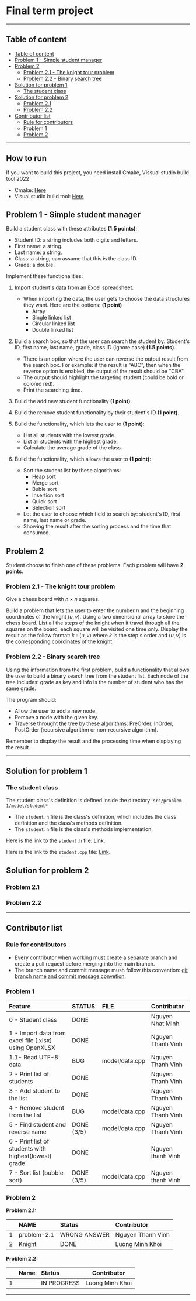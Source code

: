 # Final term project

---

## Table of content

<!-- @import "[TOC]" {cmd="toc" depthFrom=2 depthTo=6 orderedList=false} -->

<!-- code_chunk_output -->

- [Table of content](#table-of-content)
- [Problem 1 - Simple student manager](#problem-1---simple-student-manager)
- [Problem 2](#problem-2)
  - [Problem 2.1 - The knight tour problem](#problem-21---the-knight-tour-problem)
  - [Problem 2.2 - Binary search tree](#problem-22---binary-search-tree)
- [Solution for problem 1](#solution-for-problem-1)
  - [The student class](#the-student-class)
- [Solution for problem 2](#solution-for-problem-2)
  - [Problem 2.1](#problem-21)
  - [Problem 2.2](#problem-22)
- [Contributor list](#contributor-list)
  - [Rule for contributors](#rule-for-contributors)
  - [Problem 1](#problem-1)
  - [Problem 2](#problem-2-1)

<!-- /code_chunk_output -->

---

## How to run

If you want to build this project, you need install Cmake, Vissual studio build tool 2022

- Cmake: [Here](https://cmake.org/download/)
- Visual studio build tool: [Here](https://aka.ms/vs/17/release/VC_redist.x64.exe)

## Problem 1 - Simple student manager

Build a student class with these attributes **(1.5 points)**:

- Student ID: a string includes both digits and letters.
- First name: a string.
- Last name: a string.
- Class: a string, can assume that this is the class ID.
- Grade: a double.

Implement these functionalities:

1. Import student's data from an Excel spreadsheet.

   - When importing the data, the user gets to choose the data structures they want. Here are the options: **(1 point)**
     - Array
     - Single linked list
     - Circular linked list
     - Double linked list

2. Build a search box, so that the user can search the student by: Student's ID, first name, last name, grade, class ID (ignore case) **(1.5 points)**.

   - There is an option where the user can reverse the output result from the search box. For example: if the result is "ABC", then when the reverse option is enabled, the output of the result should be "CBA".
   - The output should highlight the targeting student (could be bold or colored red).
   - Print the searching time.

3. Build the add new student functionality **(1 point)**.
4. Build the remove student functionality by their student's ID **(1 point)**.
5. Build the functionality, which lets the user to **(1 point)**:

   - List all students with the lowest grade.
   - List all students with the highest grade.
   - Calculate the average grade of the class.

6. Build the functionality, which allows the user to **(1 point)**:
   - Sort the student list by these algorithms:
     - Heap sort
     - Merge sort
     - Buble sort
     - Insertion sort
     - Quick sort
     - Selection sort
   - Let the user to choose which field to search by: student's ID, first name, last name or grade.
   - Showing the result after the sorting process and the time that consumed.

## Problem 2

Student choose to finish one of these problems. Each problem will have **2 points**.

### Problem 2.1 - The knight tour problem

Give a chess board with $n \times n$ squares.

Build a problem that lets the user to enter the number $n$ and the beginning coordinates of the knight $(u, v)$. Using a two dimensional array to store the chess board. List all the steps of the knight when it travel through all the squares on the board, each square will be visited one time only. Display the result as the follow format: $k: (u, v)$ where $k$ is the step's order and $(u, v)$ is the corresponding coordinates of the knight.

### Problem 2.2 - Binary search tree

Using the information from [the first problem](#problem-1---simple-student-manager), build a functionality that allows the user to build a binary search tree from the student list. Each node of the tree includes: grade as key and info is the number of student who has the same grade.

The program should:

- Allow the user to add a new node.
- Remove a node with the given key.
- Traverse throught the tree by these algorithms: PreOrder, InOrder, PostOrder (recursive algorithm or non-recursive algorithm).

Remember to display the result and the processing time when displaying the result.

---

## Solution for problem 1

### The student class

The student class's definition is defined inside the directory: `src/problem-1/model/student*`

- The `student.h` file is the class's definition, which includes the class definition and the class's methods definition.
- The `student.h` file is the class's methods implementation.

Here is the link to the `student.h` file: [Link](./src/problem-1/model/student.h).

Here is the link to the `student.cpp` file: [Link](./src/problem-1/model/student.cpp).

## Solution for problem 2

### Problem 2.1

### Problem 2.2

---

## Contributor list

### Rule for contributors

- Every contributor when working must create a separate branch and create a pull request before merging into the main branch.
- The branch name and commit message mush follow this convention: [git branch name and commit message convetion](https://dev.to/varbsan/a-simplified-convention-for-naming-branches-and-commits-in-git-il4).

### Problem 1

| Feature                                                | STATUS     | FILE           | Contributor       |
| :----------------------------------------------------- | :--------- | :------------- | :---------------- |
| 0 - Student class                                      | DONE       |                | Nguyen Nhat Minh  |
| 1 - Import data from excel file (.xlsx) using OpenXLSX | DONE       |                | Nguyen Thanh Vinh |
| 1.1- Read UTF-8 data                                   | BUG        | model/data.cpp | Nguyen Thanh Vinh |
| 2 - Print list of students                             | DONE       |                | Nguyen Thanh Vinh |
| 3 - Add student to the list                            | DONE       |                | Nguyen Thanh Vinh |
| 4 - Remove student from the list                       | BUG        | model/data.cpp | Nguyen Thanh Vinh |
| 5 - Find student and reverse name                      | DONE (3/5) | model/data.cpp | Nguyen Thanh Vinh |
| 6 - Print list of students with highest(lowest) grade  | DONE       |                | Nguyen thanh Vinh |
| 7 - Sort list (bubble sort)                            | DONE (3/5) | model/data.cpp | Nguyen thanh Vinh |

### Problem 2

**Problem 2.1:**

|     | NAME        | Status       | Contributor       |
| :-- | :---------- | :----------- | :---------------- |
| 1   | problem-2.1 | WRONG ANSWER | Nguyen Thanh Vinh |
| 2   | Knight      | DONE         | Luong Minh Khoi   |

**Problem 2.2:**

|     | Name | Status      | Contributor     |
| :-- | :--- | :---------- | --------------- |
| 1   |      | IN PROGRESS | Luong Minh Khoi |

---
